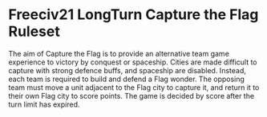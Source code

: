 Freeciv21 LongTurn Capture the Flag Ruleset
===========================================

The aim of Capture the Flag is to provide an alternative team game experience
to victory by conquest or spaceship. Cities are made difficult to capture with
strong defence buffs, and spaceship are disabled. Instead, each team is
required to build and defend a Flag wonder. The opposing team must move a unit
adjacent to the Flag city to capture it, and return it to their own Flag city
to score points. The game is decided by score after the turn limit has expired.

